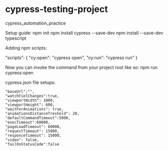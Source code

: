 # cypress-testing-project
cypress_automation_practice


Setup guide:
npm init 
npm install cypress --save-dev
npm install --save-dev typescript


Adding npm scripts:

 "scripts": {
    "cy:open": "cypress open",
    "cy:run": "cypress run"
  }

Now you can invoke the command from your project root like so:
npm run cypress:open



cypress.json file setups:

    "baseUrl":"",
    "watchFielChanges":true,
    "viewportWidth": 1000, 
    "viewportHeight": 600,
    "waitForAnimations": true,
    "animationsDistanceTreshold": 20,
    "defaultCommandTimeout":5000,
    "execTimeout":60000,
    "pageLoadTimeout": 60000,
    "requestTimeout": 15000,
    "responceTimeout": 15000,
    "video": false,
    "failOnStatusCode":false
